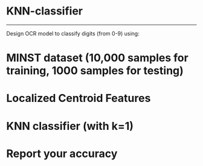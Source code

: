 # KNN-classifier
----------------
Design OCR model to classify digits (from 0-9) using:
# MINST dataset (10,000 samples for training, 1000 samples for testing) 
# Localized Centroid Features
# KNN classifier (with k=1)
# Report your accuracy
